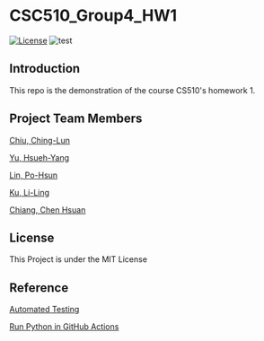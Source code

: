 # CSC510_Group4_HW1
<a href="https://github.com/juliachiu1/csc510_g4_hw1/blob/main/LICENSE"><img 
alt="License" src="https://img.shields.io/badge/license-MIT-green"></a>
![test](https://github.com/juliachiu1/csc510_g4_hw1/actions/workflows/test.yml/badge.svg)

## Introduction
This repo is the demonstration of the course CS510's homework 1.

## Project Team Members
[Chiu, Ching-Lun](https://github.com/juliachiu1)

[Yu, Hsueh-Yang](https://github.com/Hsueh-YANG)

[Lin, Po-Hsun](https://github.com/123standup)

[Ku, Li-Ling](https://github.com/Chloe-Ku)

[Chiang, Chen Hsuan](https://github.com/jackson910210)

## License
This Project is under the MIT License

## Reference
[Automated Testing](https://coderefinery.github.io/testing/continuous-integration/)

[Run Python in GitHub Actions](https://www.youtube.com/watch?v=o2o_xF6NhD0)
